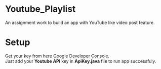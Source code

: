 # Youtube_Playlist
An assignment work to build an app with YouTube like video post feature.
# Setup
Get your key from here [Google Developer Console](https://developers.google.com/youtube/registering_an_application).</br>
Just add your **Youtube API** key in **ApiKey.java** file to run app successfuly.
